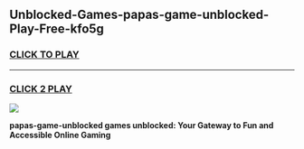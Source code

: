 
## Unblocked-Games-papas-game-unblocked-Play-Free-kfo5g
<h3>
<a href="https://premium76.site?title=papas-game-unblocked&ref=17A">CLICK TO PLAY</a></h3>
<hr>

<h3>
<a href="https://premium76.site?title=papas-game-unblocked&ref=17A">CLICK 2 PLAY</a>
  
</h3>

<a href="https://premium76.site?title=papas-game-unblocked&ref=17A"><img src="https://clearcache.store/games.png"></a>


**papas-game-unblocked games unblocked: Your Gateway to Fun and Accessible Online Gaming**
